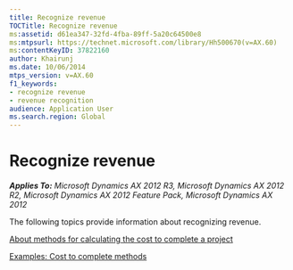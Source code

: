 ```yaml
---
title: Recognize revenue
TOCTitle: Recognize revenue
ms:assetid: d61ea347-32fd-4fba-89ff-5a20c64500e8
ms:mtpsurl: https://technet.microsoft.com/library/Hh500670(v=AX.60)
ms:contentKeyID: 37822160
author: Khairunj
ms.date: 10/06/2014
mtps_version: v=AX.60
f1_keywords:
- recognize revenue
- revenue recognition
audience: Application User
ms.search.region: Global
---
```


# Recognize revenue 


_**Applies To:** Microsoft Dynamics AX 2012 R3, Microsoft Dynamics AX 2012 R2, Microsoft Dynamics AX 2012 Feature Pack, Microsoft Dynamics AX 2012_

The following topics provide information about recognizing revenue.

[About methods for calculating the cost to complete a project](about-methods-for-calculating-the-cost-to-complete-a-project.md)

[Examples: Cost to complete methods](examples-cost-to-complete-methods.md)

  


